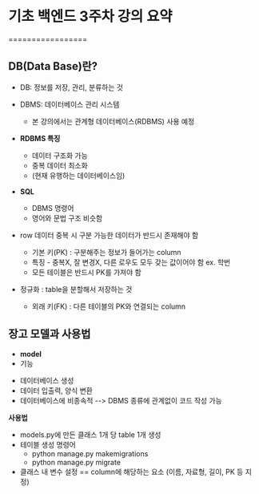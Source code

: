 # 기초 백엔드 3주차 강의 요약
=================


## DB(Data Base)란?
- DB: 정보를 저장, 관리, 분류하는 것
- DBMS: 데이터베이스 관리 시스템
  + 본 강의에서는 관계형 데이터베이스(RDBMS) 사용 예정
- **RDBMS 특징**
  + 데이터 구조화 가능
  + 중복 데이터 최소화
  + (현재 유행하는 데이터베이스임)

- **SQL**
  + DBMS 명령어
  + 영어와 문법 구조 비슷함


- row 데이터 중복 시 구분 가능한 데이터가 반드시 존재해야 함
  + 기본 키(PK) : 구분해주는 정보가 들어가는 column
  + 특징 - 중복X, 잘 변경X, 다른 로우도 모두 갖는 값이어야 함 ex. 학번
  + 모든 테이블은 반드시 PK를 가져야 함

- 정규화 : table을 분할해서 저장하는 것
   + 외래 키(FK) : 다른 테이블의 PK와 연결되는 column


## 장고 모델과 사용법
 - **model** 
  - 기능
   + 데이터베이스 생성
   + 데이터 입출력, 양식 변환
   + 데이터베이스에 비종속적 --> DBMS 종류에 관계없이 코드 작성 가능

 **사용법**
- models.py에 만든 클래스 1개 당 table 1개 생성
- 테이블 생성 명령어
  + python manage.py makemigrations
  + python manage.py migrate
- 클래스 내 변수 설정 == column에 해당하는 요소
   (이름, 자료형, 길이, PK 등 지정)





